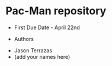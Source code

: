 # Pac-Man repository

* First Due Date - April 22nd
 
* Authors
- Jason Terrazas
- (add your names here)